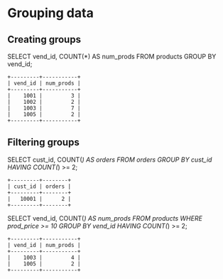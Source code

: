# Grouping data

## Creating groups

SELECT vend_id, COUNT(*) AS num_prods FROM products GROUP BY vend_id;
```
+---------+-----------+
| vend_id | num_prods |
+---------+-----------+
|    1001 |         3 |
|    1002 |         2 |
|    1003 |         7 |
|    1005 |         2 |
+---------+-----------+
```
## Filtering groups

SELECT cust_id, COUNT(*) AS orders FROM orders GROUP BY cust_id HAVING COUNT(*) >= 2;
```
+---------+--------+
| cust_id | orders |
+---------+--------+
|   10001 |      2 |
+---------+--------+
```

SELECT vend_id, COUNT(*) AS num_prods FROM products WHERE prod_price >= 10 GROUP BY vend_id HAVING COUNT(*) >= 2;
```
+---------+-----------+
| vend_id | num_prods |
+---------+-----------+
|    1003 |         4 |
|    1005 |         2 |
+---------+-----------+
```
